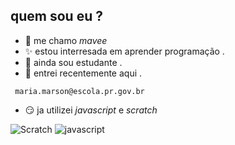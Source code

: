 ## quem  sou  eu ?
- :purple_heart:  me chamo *mavee*
- :sparkles: estou interresada em aprender programação .
- :raising_hand: ainda sou estudante .
- :speech_balloon: entrei recentemente aqui .
```
 maria.marson@escola.pr.gov.br
 ```
 
- :smirk: ja utilizei *javascript* e *scratch*

 ![Scratch](https://img.shields.io/badge/Scratch-4D97FF?style=for-the-badge&logo=Scratch&logoColor=white)
 ![javascript](https://img.shields.io/badge/JavaScript-323330?style=for-the-badge&logo=javascript&logoColor=F7DF1E)
